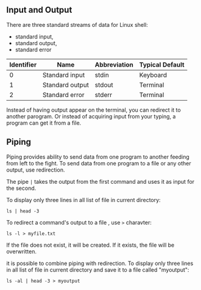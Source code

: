 ## Input and Output
There are three standard streams of data for Linux shell:
- standard input,
- standard output,
- standard error

Identifier | Name | Abbreviation | Typical Default
--- | --- | --- | ---
0 | Standard input | stdin | Keyboard
1 | Standard output | stdout | Terminal
2 | Standard error | stderr | Terminal

Instead of having output appear on the terminal, you can redirect it to another parogram. Or instead of acquiring input from
your typing, a program can get it from a file.

## Piping
Piping provides ability to send data from one program to another feeding from left to the fight. To send data from one program to a file or any other output, use redirection.

The pipe ```|``` takes the output from the first command and uses it as input for the second.

To display only three lines in all list of file in current directory:
```
ls | head -3
```
To redirect a command's output to a file , use ```>``` charavter:
```
ls -l > myfile.txt
```
If the file does not exist, it will be created. If it exists, the file will be overwritten.

it is possible to combine piping with redirection. 
To display only three lines in all list of file in current directory and save it to a file called "myoutput":
```
ls -al | head -3 > myoutput

